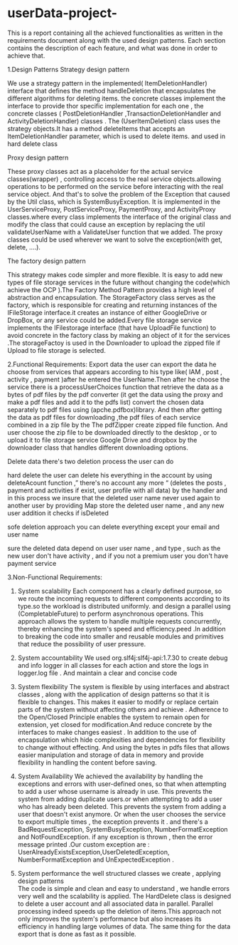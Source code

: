 # userData-project-


This is a report containing all the achieved functionalities as written in the requirements document along with the used design patterns. Each section contains the description of each feature, and what was done in order to achieve that.

1.Design Patterns
Strategy design pattern

We use a strategy pattern in the implemented( ItemDeletionHandler) interface  that defines the method handleDeletion  that encapsulates the different algorithms for deleting items. the concrete classes implement the interface to provide thor specific implementation for each one , the concrete classes ( PostDeletionHandler ,TransactionDeletionHandler
and ActivityDeletionHandler) classes . The (UserItemDeletion) class uses the strategy objects.It has a method deleteItems that accepts an ItemDeletionHandler parameter, which is used to delete items. and used in hard delete class

Proxy design pattern

These proxy classes act as a placeholder for the actual service classes(wrapper) , controlling access to the real service objects.allowing operations to be performed on the service before  interacting with the real service object. And that's to solve the problem of the Exception that caused by the Util class, which is SystemBusyException.
It is implemented in the UserServiceProxy, PostServiceProxy, PaymentProxy, and ActivityProxy classes.where every class implements the interface of the original class and modify the class that could cause an exception by replacing the util validateUserName with a ValidateUser function that we added.
The proxy classes could be used wherever we want to solve the exception(with get, delete, ….).

The factory design pattern

This strategy makes code simpler and more flexible. It is easy to add new types of file storage services in the future without changing the code(which achieve the OCP ).The Factory Method Pattern provides a high level of abstraction and encapsulation. The StorageFactory class serves as the factory, which is responsible for creating and returning instances of the IFileStorage interface.it creates an instance of either GoogleDrive or DropBox, or any service could be added.Every file storage service implements the IFilestorage interface (that have UploadFile function) to avoid concrete in the factory class by making an object of it for the services .The storageFactoy is used in the Downloader to upload the zipped file if Upload to file storage is selected.


2.Functional Requirements:
Export data
the user can export the data he choose from services that appears according to his type like( IAM , post , activity , payment )after he entered the UserName.Then after he choose the service there is a processUserChoices function that retrieve the data as a bytes of pdf files by the pdf converter (it get the data using the proxy and make a pdf files and add it to the pdfs list) convert the chosen data separately to pdf files using (apche.pdfbox)library. And then after getting the data as pdf files for downloading ,the pdf files of each service combined in a zip file by the The pdfZipper create zipped file function. And user choose the zip  file to be downloaded directly to the desktop , or to upload it to file storage service Google Drive and dropbox by the downloader class that handles different downloading options.


Delete data
there's two deletion process the user can do

hard delete
the user can delete his everything in the account by using deleteAcount function ,” there's no account any more “ (deletes the posts , payment and activities if exist, user profile with all data) by the handler and in this process we insure that the deleted user name never used again to another user by providing Map store the deleted user name , and any new user addition it checks if isDeleted

sofe deletion approach
you can delete everything except your email and user name

sure the deleted data depend on user user name , and type , such as the new user don't have activity , and if you not a premium user you don't have payment service



3.Non-Functional Requirements:

1. System scalability
   Each component has a clearly defined purpose, so we route the incoming requests to different components according to its type.so the workload is distributed uniformly.
   and design a parallel using (CompletableFuture) to perform asynchronous operations. This approach allows the system to handle multiple requests concurrently, thereby enhancing the system's speed and efficiency.peed .In addition to breaking the code into smaller and reusable modules and primitives that reduce the possibility of user pressure.

2. System accountability
   We used  org.slf4j:slf4j-api:1.7.30  to create debug and info logger in all classes for each action and store the logs in logger.log file . And maintain a clear and concise code

3. System flexibility
   The system is flexible by using interfaces and abstract classes , along with the application of design patterns so that it is flexible to changes. This makes it easier to modify or replace certain parts of the system without affecting others and achieve .  Adherence to the Open/Closed Principle enables the system to remain open for extension, yet closed for modification.And reduce concrete by the interfaces to make changes easiest . In addition to the use of encapsulation which hide complexities and dependencies for flexibility to change without effecting. And using the bytes in pdfs files that allows easier manipulation and storage of data in memory and provide flexibility in handling the content before saving.

4. System Availability
   We achieved the availability by  handling the exceptions and errors  with user-defined ones, so that when attempting to add a user whose username is already in use. This prevents the system from adding duplicate users.or when attempting to add a user who has already been deleted. This prevents the system from adding a user that doesn't exist anymore. Or when the user chooses the service to export multiple times , the exception prevents it . and there's a  BadRequestException, SystemBusyException,  NumberFormatException and NotFoundException. if any exception is thrown , then the error message printed .Our custom exception are :  UserAlreadyExistsException,UserDeletedException,  NumberFormatException and UnExpectedException .

5. System performance
   the well structured classes we create , applying design patterns  
   The code is simple and clean and easy to understand , we handle errors very well and the scalability is applied. The HardDelete class is designed to delete a user account and all associated data in parallel. Parallel processing indeed speeds up the deletion of items.This approach not only improves the system's performance but also increases its efficiency in handling large volumes of data. The same thing for the data export that is done as fast as it possible. 
